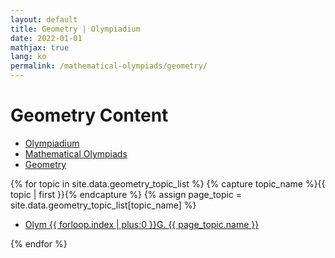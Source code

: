 ```yaml
---
layout: default
title: Geometry | Olympiadium
date: 2022-01-01
mathjax: true
lang: ko
permalink: /mathematical-olympiads/geometry/
---
```

<h1>Geometry Content</h1>
<ul class="breadcrumb">
	<li><a href="{{ site.baseurl }}/">Olympiadium</a></li> 
	<li><a href="{{ site.baseurl }}/mathematical-olympiads/">Mathematical Olympiads</a></li> 
	<li><a href="{{ site.baseurl }}/mathematical-olympiads/geometry/">Geometry</a></li>
</ul>
{% for topic in site.data.geometry_topic_list %}
{% capture topic_name %}{{ topic | first }}{% endcapture %}
{% assign page_topic = site.data.geometry_topic_list[topic_name] %}
  <ul class="actions fit big">
  <li><a href="{{ site.baseurl }}{{ page.permalink}}olym-{{ forloop.index | plus:0 }}g" class="button fit big">Olym {{ forloop.index | plus:0 }}G. {{ page_topic.name }}</a></li>
  </ul>
{% endfor %}
